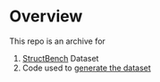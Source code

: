 # Overview

This repo is an archive for

1. [StructBench](./Dataset) Dataset 
2. Code used to [generate the dataset](./LLMStructure/datagen.py)


